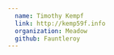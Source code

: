 ```yaml
---
  name: Timothy Kempf
  link: http://kemp59f.info
  organization: Meadow
  github: Fauntleroy
---
```

